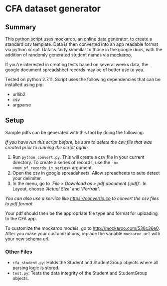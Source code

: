 # CFA dataset generator  

## Summary

This python script uses mockaroo, an online data generator, to create a standard csv template. Data is then converted into an app readable format via python script. Data is fairly simmilar to those in the google docs, with the addition of randomly generated student names via [mockaroo](http://www.mockaroo.com).  

If you're interested in creating tests based on several weeks data, the google document spreadsheet records may be of better use to you.  

Tested on python 2.7.11. Script uses the following dependencies that can be installed using pip:  

- urllib2  
- csv  
- argparse

## Setup  

Sample pdfs can be generated with this tool by doing the following:  

*If you have run this script before, be sure to delete the csv file that was created prior to running the script again.*

1. Run `python convert.py`. This will create a csv file in your current directory. To create a series of records, use the `-n=<num_of_records_in_series>` argument.   
2. Open the csv in google spreadsheets. Allow spreadheets to auto detect your delimiter.  
3. In the menu, go to *'File > Download as > pdf document (.pdf)'*. In Layout, choose *'Actual Size'* and *'Portrait'*.  

*You can also use a service like https://convertio.co to convert the csv files to pdf format*

Your pdf should then be the appropriate file type and format for uploading to the CFA app.  

To customize the mockaroo models, go to http://mockaroo.com/538c36e0. After you make your customizations, replace the variable `mockaroo_url` with your new schema url.

### Other Files  

- `cfa_student.py`: Holds the Student and StudentGroup objects where all parsing logic is stored.
- `test.py`: Tests the data integrity of the Student and StudentGroup objects.